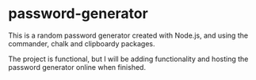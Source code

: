 ﻿# password-generator

This is a random password generator created with Node.js, and using the commander, chalk and clipboardy packages.

The project is functional, but I will be adding functionality and hosting the password generator online when finished.

